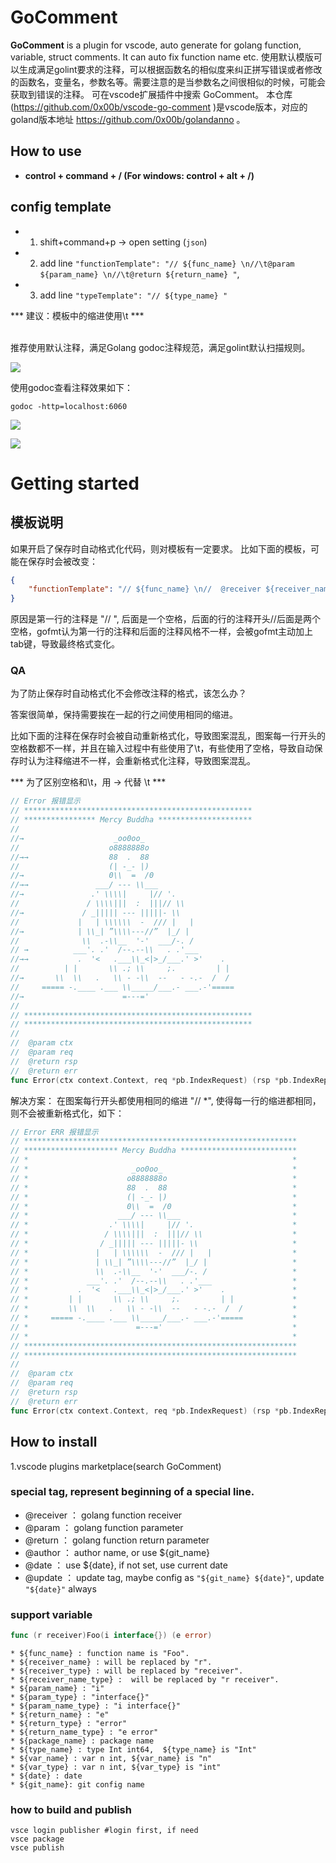 # GoComment

<!-- Plugin description -->
**GoComment** is a plugin for vscode, auto generate for golang function, variable, struct comments. It can auto fix function name etc.
使用默认模版可以生成满足golint要求的注释，可以根据函数名的相似度来纠正拼写错误或者修改的函数名，变量名，参数名等。需要注意的是当参数名之间很相似的时候，可能会获取到错误的注释。
可在vscode扩展插件中搜索 GoComment。
本仓库(https://github.com/0x00b/vscode-go-comment
)是vscode版本，对应的goland版本地址 https://github.com/0x00b/golandanno 。
<br/>

## <t1>How to use</t1>
+ **control + command + / (For windows: control + alt + /)**
   
## config template
+ 1. shift+command+p -> open setting (`json`)
+ 2. add line `"functionTemplate": "// ${func_name} \n//\t@param ${param_name} \n//\t@return ${return_name} "`,
+ 3. add line `"typeTemplate": "// ${type_name} "` 

*** 建议：模板中的缩进使用\t ***

<br/>
推荐使用默认注释，满足Golang godoc注释规范，满足golint默认扫描规则。<br/>

![](resources/intro.gif)

使用godoc查看注释效果如下：

```shell
godoc -http=localhost:6060
```
![](resources/img_1.png)

![](resources/godoc.gif)


<!-- Plugin description end -->
 
# Getting started

## 模板说明
如果开启了保存时自动格式化代码，则对模板有一定要求。
比如下面的模板，可能在保存时会被改变：
```json
{
    "functionTemplate": "// ${func_name} \n//  @receiver ${receiver_name} \n//  @param ${param_name} \n//  @return ${return_name} \n//  @author ${git_name} \n//  @date ${date}",
}
```
原因是第一行的注释是 "// ", 后面是一个空格，后面的行的注释开头//后面是两个空格，gofmt认为第一行的注释和后面的注释风格不一样，会被gofmt主动加上tab键，导致最终格式变化。

### QA 
为了防止保存时自动格式化不会修改注释的格式，该怎么办？

答案很简单，保持需要挨在一起的行之间使用相同的缩进。

比如下面的注释在保存时会被自动重新格式化，导致图案混乱，图案每一行开头的空格数都不一样，并且在输入过程中有些使用了\t，有些使用了空格，导致自动保存时认为注释缩进不一样，会重新格式化注释，导致图案混乱。

*** 为了区别空格和\t，用 → 代替 \t ***
```go
// Error 报错显示
// ***************************************************
// **************** Mercy Buddha *********************
//
//→                    _oo0oo_
//                    o8888888o
//→→	              88  .  88
//	                  (| -_- |)
//→                   0\\  =  /0
//→→	           ___/ --- \\___
//→	              .' \\\\|     |// '.
//               / \\\\|||  :  |||// \\
//→	            / _||||| --- |||||- \\
//             |   | \\\\\\  -  /// |   |
//→	           | \\_| ”\\\\---//”  |_/ |
//	            \\  .-\\__  '-'  ___/-. /
// →          ___'. .'  /--.--\\   . .'___
//→→	       .  '<   .___\\_<|>_/___.' >'    .
//	        | |       \\ .; \\     ;.         | |
//→	      \\  \\   .   \\ - -\\  --   - -.-  /  /
//	   ===== -.____ .___ \\_____/___.- ___.-'=====
//→	                     =---='
//
// ***************************************************
// ***************************************************
//
//	@param ctx
//	@param req
//	@return rsp
//	@return err
func Error(ctx context.Context, req *pb.IndexRequest) (rsp *pb.IndexReply, err error)
```

解决方案：
在图案每行开头都使用相同的缩进 "// *", 使得每一行的缩进都相同，则不会被重新格式化，如下：
```go
// Error ERR 报错显示
// *************************************************************
// ********************* Mercy Buddha **************************
// *                                                           *
// *                       _oo0oo_                             *
// *                      o8888888o                            *
// *                      88  .  88                            *
// *                      (| -_- |)                            *
// *                      0\\  =  /0                           *
// *                    ___/ --- \\___                         *
// *                  .' \\\\|     |// '.                      *
// *                 / \\\\|||  :  |||// \\                    *
// *                / _||||| --- |||||- \\                     *
// *               |   | \\\\\\  -  /// |   |                  *
// *               | \\_| ”\\\\---//”  |_/ |                   *
// *               \\  .-\\__  '-'  ___/-. /                   *
// *             ___'. .'  /--.--\\   . .'___                  *
// *           .  '<   .___\\_<|>_/___.' >'    .               *
// *         | |       \\ .; \\     ;.         | |             *
// *         \\  \\   .   \\ - -\\  --   - -.-  /  /           *
// *     ===== -.____ .___ \\_____/___.- ___.-'=====           *
// *                        =---='                             *
// *                                                           *
// *************************************************************
// *************************************************************
//
//	@param ctx
//	@param req
//	@return rsp
//	@return err
func Error(ctx context.Context, req *pb.IndexRequest) (rsp *pb.IndexReply, err error)
```

## How to install
1.vscode plugins marketplace(search GoComment)

### special tag, represent beginning of a special line.
* @receiver ： golang function receiver
* @param ： golang function parameter 
* @return ： golang function return parameter
* @author ： author name, or use ${git_name}
* @date ： use ${date}, if not set, use current date
* @update ： update tag, maybe config as `"${git_name} ${date}"`, update `"${date}"` always

### support variable
```go
func (r receiver)Foo(i interface{}) (e error)
```
```
* ${func_name} : function name is "Foo".
* ${receiver_name} : will be replaced by "r".
* ${receiver_type} : will be replaced by "receiver".
* ${receiver_name_type} :  will be replaced by "r receiver".
* ${param_name} : "i"
* ${param_type} : "interface{}"
* ${param_name_type} : "i interface{}"
* ${return_name} : "e"
* ${return_type} : "error"
* ${return_name_type} : "e error"
* ${package_name} : package name
* ${type_name} : type Int int64,  ${type_name} is "Int"
* ${var_name} : var n int, ${var_name} is "n"
* ${var_type} : var n int, ${var_type} is "int"
* ${date} : date
* ${git_name}: git config name
```

### how to build and publish
```shell
vsce login publisher #login first, if need
vsce package
vsce publish
```
